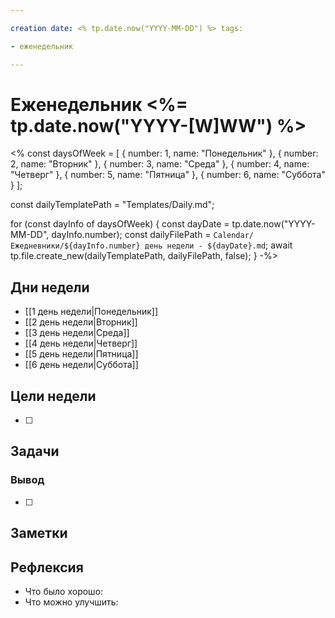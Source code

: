 ```yaml
---

creation date: <% tp.date.now("YYYY-MM-DD") %> tags:

- еженедельник

---
```


# Еженедельник <%= tp.date.now("YYYY-[W]WW") %>

<% const daysOfWeek = 
[ { number: 1, name: "Понедельник" },
{ number: 2, name: "Вторник" },
{ number: 3, name: "Среда" },
{ number: 4, name: "Четверг" },
{ number: 5, name: "Пятница" },
{ number: 6, name: "Суббота" } ];

const dailyTemplatePath = "Templates/Daily.md";

for (const dayInfo of daysOfWeek)
{ const dayDate = tp.date.now("YYYY-MM-DD", dayInfo.number);
const dailyFilePath = `Calendar/Ежедневники/${dayInfo.number} день недели - ${dayDate}.md`;
	await tp.file.create_new(dailyTemplatePath, dailyFilePath, false);
	} 
-%>
## Дни недели

- [[1 день недели|Понедельник]]
- [[2 день недели|Вторник]]
- [[3 день недели|Среда]]
- [[4 день недели|Четверг]]
- [[5 день недели|Пятница]]
- [[6 день недели|Суббота]]

## Цели недели

- [ ]

## Задачи

### Вывод

- [ ]

## Заметки

## Рефлексия

- Что было хорошо:
- Что можно улучшить: